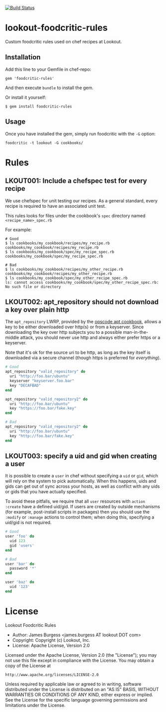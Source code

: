 [![Build Status](https://travis-ci.org/lookout/lookout-foodcritic-rules.png?branch=master)](https://travis-ci.org/lookout/lookout-foodcritic-rules)

# lookout-foodcritic-rules

Custom foodcritic rules used on chef recipes at Lookout.

## Installation

Add this line to your Gemfile in chef-repo:

    gem 'foodcritic-rules'

And then execute `bundle` to install the gem.

Or install it yourself:

    $ gem install foodcritic-rules

## Usage

Once you have installed the gem, simply run foodcritic with the `-G` option:

    foodcritic -t lookout -G cookbooks/

# Rules

## <a id="LKOUT001"></a>LKOUT001: Include a chefspec test for every recipe

We use chefspec for unit testing our recipes.  As a general standard, every
recipe is required to have an associated unit test.

This rules looks for files under the cookbook's `spec` directory named
`<recipe_name>_spec.rb`

For example:

    # Good
    $ ls cookbooks/my_cookbook/recipes/my_recipe.rb 
    cookbooks/my_cookbook/recipes/my_recipe.rb
    $ ls cookbooks/my_cookbook/spec/my_recipe_spec.rb 
    cookbooks/my_cookbook/spec/my_recipe_spec.rb
    
    # Bad
    $ ls cookbooks/my_cookbook/recipes/my_other_recipe.rb 
    cookbooks/my_cookbook/recipes/my_other_recipe.rb
    $ ls cookbooks/my_cookbook/spec/my_other_recipe_spec.rb 
    ls: cannot access cookbooks/my_cookbook/spec/my_other_recipe_spec.rb: No such file or directory

## <a id="LKOUT002"></a>LKOUT002: apt_repository should not download a key over plain http

The `apt_repository` LWRP, provided by the [opscode apt cookbook](https://github.com/opscode-cookbooks/apt),
allows a key to be either downloaded over http(s) or from a keyserver.  Since
downloading the key over http subjects you to a possible man-in-the-middle
attack, you should never use http and always either prefer https or a keyserver.

Note that it's ok for the source uri to be http, as long as the key itself
is downloaded via a secure channel (though https is preferred for *everything*).

```ruby
# Good
apt_repository "valid_repository" do
  uri "http://foo.bar/ubuntu"
  keyserver "keyserver.foo.bar"
  key "DECAFBAD"
end

apt_repository "valid_repository2" do
  uri "http://foo.bar/ubuntu"
  key "https://foo.bar/fake.key"
end

# Bad
apt_repository "valid_repository2" do
  uri "http://foo.bar/ubuntu"
  key "http://foo.bar/fake.key"
end
```

## <a id="LKOUT003"></a>LKOUT003: specify a uid and gid when creating a user

It is possible to create a `user` in chef without specifying a `uid` or `gid`,
which will rely on the system to pick automatically.  When this happens, uids
and gids can get out of sync across your hosts, as well as conflict with any
uids or gids that you have actually specified.

To avoid these pitfalls, we require that all `user` resources  with `action :create`
have a defined uid/gid.  If users are created by outside mechanisms (for example,
post-install scripts in packages) then you should use the `:modify` or `:manage`
actions to control them; when doing this, specifying a uid/gid is not required.

```ruby
# Good
user 'foo' do
  uid 123
  gid 'users'
end

# Bad
user 'bar' do
  password '*'
end

user 'baz' do
  uid '123'
end
```

# License

Lookout Foodcritic Rules

* Author: James Burgess <james.burgess AT lookout DOT com>
* Copyright: Copyright (c) Lookout, Inc.
* License: Apache License, Version 2.0

Licensed under the Apache License, Version 2.0 (the "License");
you may not use this file except in compliance with the License.
You may obtain a copy of the License at

    http://www.apache.org/licenses/LICENSE-2.0

Unless required by applicable law or agreed to in writing, software
distributed under the License is distributed on an "AS IS" BASIS,
WITHOUT WARRANTIES OR CONDITIONS OF ANY KIND, either express or implied.
See the License for the specific language governing permissions and
limitations under the License.

